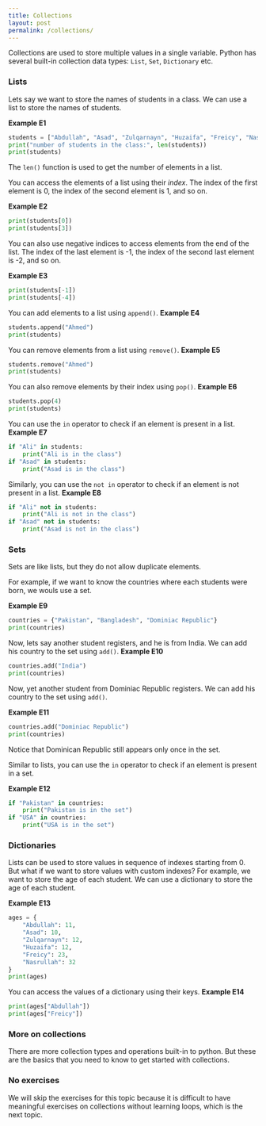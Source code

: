 ```yaml
---
title: Collections
layout: post
permalink: /collections/
---
```


Collections are used to store multiple values in a single variable. Python has several built-in collection data types: `List`, `Set`, `Dictionary` etc. 

### Lists
Lets say we want to store the names of students in a class. We can use a list to store the names of students. 

**Example E1**
```python
students = ["Abdullah", "Asad", "Zulqarnayn", "Huzaifa", "Freicy", "Nasrullah"]
print("number of students in the class:", len(students))
print(students)
```

The `len()` function is used to get the number of elements in a list.

You can access the elements of a list using their *index*. The index of the first element is 0, the index of the second element is 1, and so on.

**Example E2**
```python
print(students[0])
print(students[3])
```

You can also use negative indices to access elements from the end of the list. The index of the last element is -1, the index of the second last element is -2, and so on.

**Example E3**
```python
print(students[-1])
print(students[-4])
```

You can add elements to a list using `append()`.
**Example E4**
```python
students.append("Ahmed")
print(students)
```

You can remove elements from a list using `remove()`.
**Example E5**
```python
students.remove("Ahmed")
print(students)
```

You can also remove elements by their index using `pop()`.
**Example E6**
```python
students.pop(4)
print(students)
```

You can use the `in` operator to check if an element is present in a list.
**Example E7**
```python
if "Ali" in students:
    print("Ali is in the class")
if "Asad" in students:
    print("Asad is in the class")
```

Similarly, you can use the `not in` operator to check if an element is not present in a list.
**Example E8**
```python
if "Ali" not in students:
    print("Ali is not in the class")
if "Asad" not in students:
    print("Asad is not in the class")
```

### Sets
Sets are like lists, but they do not allow duplicate elements.

For example, if we want to know the countries where each students were born, we wouls use a set.

**Example E9**
```python
countries = {"Pakistan", "Bangladesh", "Dominiac Republic"}
print(countries)
```

Now, lets say another student registers, and he is from India. We can add his country to the set using `add()`.
**Example E10**
```python
countries.add("India")
print(countries)
```

Now, yet another student from Dominiac Republic registers. We can add his country to the set using `add()`.

**Example E11**
```python
countries.add("Dominiac Republic")
print(countries)
```
Notice that Dominican Republic still appears only once in the set.

Similar to lists, you can use the `in` operator to check if an element is present in a set.

**Example E12**
```python
if "Pakistan" in countries:
    print("Pakistan is in the set")
if "USA" in countries:
    print("USA is in the set")
```

### Dictionaries
Lists can be used to store values in sequence of indexes starting from 0. But what if we want to store values with custom indexes? For example, we want to store the age of each student. We can use a dictionary to store the age of each student.

**Example E13**
```python
ages = {
    "Abdullah": 11,
    "Asad": 10,
    "Zulqarnayn": 12,
    "Huzaifa": 12,
    "Freicy": 23,
    "Nasrullah": 32
}
print(ages)
```

You can access the values of a dictionary using their keys.
**Example E14**
```python
print(ages["Abdullah"])
print(ages["Freicy"])
```


### More on collections
There are more collection types and operations built-in to python. But these are the basics that you need to know to get started with collections.


### No exercises
We will skip the exercises for this topic because it is difficult to have meaningful exercises on collections without learning loops, which is the next topic.

